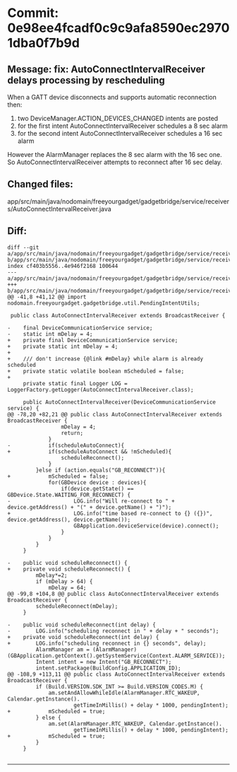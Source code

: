 # Commit: 0e98ee4fcadf0c9c9afa8590ec29701dba0f7b9d
## Message: fix: AutoConnectIntervalReceiver delays processing by rescheduling

When a GATT device disconnects and supports automatic reconnection then:
1) two DeviceManager.ACTION_DEVICES_CHANGED intents are posted
2) for the first intent AutoConnectIntervalReceiver schedules a 8 sec alarm
3) for the second intent AutoConnectIntervalReceiver schedules a 16 sec alarm

However the AlarmManager replaces the 8 sec alarm with the 16 sec one.
So AutoConnectIntervalReceiver attempts to reconnect after 16 sec delay.
## Changed files:
app/src/main/java/nodomain/freeyourgadget/gadgetbridge/service/receivers/AutoConnectIntervalReceiver.java

## Diff:
```
diff --git a/app/src/main/java/nodomain/freeyourgadget/gadgetbridge/service/receivers/AutoConnectIntervalReceiver.java b/app/src/main/java/nodomain/freeyourgadget/gadgetbridge/service/receivers/AutoConnectIntervalReceiver.java
index cf403b5556..4e946f2168 100644
--- a/app/src/main/java/nodomain/freeyourgadget/gadgetbridge/service/receivers/AutoConnectIntervalReceiver.java
+++ b/app/src/main/java/nodomain/freeyourgadget/gadgetbridge/service/receivers/AutoConnectIntervalReceiver.java
@@ -41,8 +41,12 @@ import nodomain.freeyourgadget.gadgetbridge.util.PendingIntentUtils;
 
 public class AutoConnectIntervalReceiver extends BroadcastReceiver {
 
-    final DeviceCommunicationService service;
-    static int mDelay = 4;
+    private final DeviceCommunicationService service;
+    private static int mDelay = 4;
+
+    /// don't increase {@link #mDelay} while alarm is already scheduled
+    private static volatile boolean mScheduled = false;
+
     private static final Logger LOG = LoggerFactory.getLogger(AutoConnectIntervalReceiver.class);
 
     public AutoConnectIntervalReceiver(DeviceCommunicationService service) {
@@ -78,20 +82,21 @@ public class AutoConnectIntervalReceiver extends BroadcastReceiver {
                 mDelay = 4;
                 return;
             }
-            if(scheduleAutoConnect){
+            if(scheduleAutoConnect && !mScheduled){
                 scheduleReconnect();
             }
         }else if (action.equals("GB_RECONNECT")){
+            mScheduled = false;
             for(GBDevice device : devices){
                 if(device.getState() == GBDevice.State.WAITING_FOR_RECONNECT) {
-                    LOG.info("Will re-connect to " + device.getAddress() + "(" + device.getName() + ")");
+                    LOG.info("time based re-connect to {} ({})", device.getAddress(), device.getName());
                     GBApplication.deviceService(device).connect();
                 }
             }
         }
     }
 
-    public void scheduleReconnect() {
+    private void scheduleReconnect() {
         mDelay*=2;
         if (mDelay > 64) {
             mDelay = 64;
@@ -99,8 +104,8 @@ public class AutoConnectIntervalReceiver extends BroadcastReceiver {
         scheduleReconnect(mDelay);
     }
 
-    public void scheduleReconnect(int delay) {
-        LOG.info("scheduling reconnect in " + delay + " seconds");
+    private void scheduleReconnect(int delay) {
+        LOG.info("scheduling reconnect in {} seconds", delay);
         AlarmManager am = (AlarmManager) (GBApplication.getContext().getSystemService(Context.ALARM_SERVICE));
         Intent intent = new Intent("GB_RECONNECT");
         intent.setPackage(BuildConfig.APPLICATION_ID);
@@ -108,9 +113,11 @@ public class AutoConnectIntervalReceiver extends BroadcastReceiver {
         if (Build.VERSION.SDK_INT >= Build.VERSION_CODES.M) {
             am.setAndAllowWhileIdle(AlarmManager.RTC_WAKEUP, Calendar.getInstance().
                     getTimeInMillis() + delay * 1000, pendingIntent);
+            mScheduled = true;
         } else {
             am.set(AlarmManager.RTC_WAKEUP, Calendar.getInstance().
                     getTimeInMillis() + delay * 1000, pendingIntent);
+            mScheduled = true;
         }
     }
 
```
-----------------------------------
